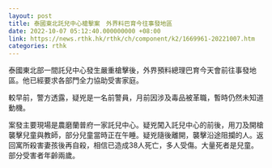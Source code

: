 ```yaml
---
layout: post
title: 泰國東北託兒中心槍擊案　外界料巴育今往事發地區
date: 2022-10-07 05:12:40.000000000 +08:00
link: https://news.rthk.hk/rthk/ch/component/k2/1669961-20221007.htm
categories: rthk
---
```


泰國東北部一間託兒中心發生嚴重槍擊後，外界預料總理巴育今天會前往事發地區。他已經要求各部門全力協助受害家庭。

較早前，警方透露，疑兇是一名前警員，月前因涉及毒品被革職，暫時仍然未知道動機。

案發主要現場是農磨蘭普府一家託兒中心。疑兇闖入託兒中心的前後，用刀及開槍襲擊兒童與教師，部分兒童當時正在午睡。疑兇隨後離開，襲擊沿途阻攔的人。返回寓所殺害妻孩後再自殺，相信已造成38人死亡，多人受傷。大量死者是兒童。部分受害者年齡兩歲。
